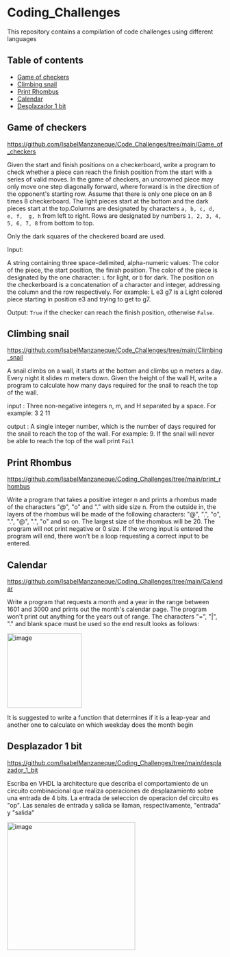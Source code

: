 # Coding_Challenges
This repository contains a compilation of code challenges using different languages 

## Table of contents

* [Game of checkers](#game-of-checkers)
* [Climbing snail](#climbing-snail)
* [Print Rhombus](#print-rhombus)
* [Calendar](#calendar)
* [Desplazador 1 bit](#desplazador-1-bit)


## Game of checkers

https://github.com/IsabelManzaneque/Code_Challenges/tree/main/Game_of_checkers

Given the start and finish positions on a checkerboard, write a program to check whether a piece can reach the finish position from the start with a series of valid moves. In 
the game of checkers, an uncrowned piece may only move one step diagonally forward, where forward is in the direction of the opponent's starting row. Assume that there is 
only one piece on an 8 times 8 checkerboard. The light pieces start at the bottom and the dark pieces start at the top.Columns are designated by characters `a, b, c, d, e, f, 
g, h` from left to right. Rows are designated by numbers `1, 2, 3, 4, 5, 6, 7, 8` from bottom to top.

Only the dark squares of the checkered board are used.

Input:

A string containing three space-delimited, alpha-numeric values: The color of the piece, the start position, the finish position.
The color of the piece is designated by the one character: `L` for light, or `D` for dark.
The position on the checkerboard is a concatenation of a character and integer, addressing the column and the row respectively. 
For example: L e3 g7  is a Light colored piece starting in position e3 and trying to get to g7.


Output: `True` if the checker can reach the finish position, otherwise `False`.


## Climbing snail

https://github.com/IsabelManzaneque/Code_Challenges/tree/main/Climbing_snail

A snail climbs on a wall, it starts at the bottom and climbs up n meters a day. Every night it slides m meters down.
Given the height of the wall H, write a program to calculate how many days required for the snail to reach the top of the wall.

input : Three non-negative integers n, m, and H separated by a space. For example: 3 2 11

output : A single integer number, which is the number of days required for the snail to reach the top of the wall. For example: 9.
If the snail will never be able to reach the top of the wall print `Fail`


## Print Rhombus

https://github.com/IsabelManzaneque/Coding_Challenges/tree/main/print_rhombus

Write a program that takes a positive integer n and prints a rhombus made of the characters "@", "o" and "." with side size n. 
From the outside in, the layers of the rhombus will be made of the following characters: "@", ".", "o", ".", "@", ".", "o" and so on.
The largest size of the rhombus will be 20. The program will not print negative or 0 size. If the wrong input is entered the program will end, there won't be a loop requesting a correct input to be entered.


## Calendar

https://github.com/IsabelManzaneque/Coding_Challenges/tree/main/Calendar

Write a program that requests a month and a year in the range between 1601 and 3000 and prints out the month's calendar page. The program won't print out anything for the years out of range. The characters "=", "|", "." and blank space must be used so the end result looks as follows:

<img width="174" alt="image" src="https://user-images.githubusercontent.com/86284395/156873979-c4ab6077-57d1-4dd6-aa01-358871fe4048.png">


It is suggested to write a function that determines if it is a leap-year and another one to calculate on which weekday does the month begin

## Desplazador 1 bit

https://github.com/IsabelManzaneque/Coding_Challenges/tree/main/desplazador_1_bit

Escriba en VHDL la architecture que describa el comportamiento de un circuito combinacional que realiza operaciones de desplazamiento sobre una entrada de 4 bits. La entrada de seleccion de operacion del circuito es "op". Las senales de entrada y salida se llaman, respectivamente, "entrada" y "salida"


<img width="299" alt="image" src="https://user-images.githubusercontent.com/86284395/165338720-55244bf5-0dd8-4069-8742-c2d0b1aac417.png">


